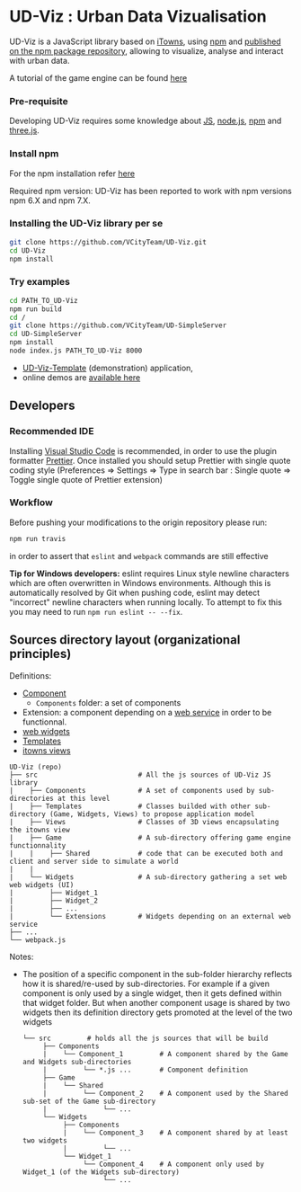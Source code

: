# UD-Viz : Urban Data Vizualisation

UD-Viz is a JavaScript library based on [iTowns](https://github.com/itowns/itowns), using [npm](https://www.npmjs.com/) and [published on the npm package repository](https://www.npmjs.com/package/ud-viz), allowing to visualize, analyse and interact with urban data.

A tutorial of the game engine can be found [here](./Doc/Devel/LocalGameTutorial.md)

### Pre-requisite
Developing UD-Viz requires some knowledge about [JS](https://github.com/VCityTeam/UD-SV/blob/master/UD-Doc/Devel/ToolJavaScript.md), [node.js](https://en.wikipedia.org/wiki/Node.js), [npm](https://en.wikipedia.org/wiki/Npm_(software)) and [three.js](https://threejs.org/).

### Install npm
For the npm installation refer [here](https://github.com/VCityTeam/UD-SV/blob/master/Tools/ToolNpm.md)

Required npm version: UD-Viz has been reported to work with npm versions npm 6.X and npm 7.X.

### Installing the UD-Viz library per se

```bash
git clone https://github.com/VCityTeam/UD-Viz.git
cd UD-Viz
npm install
```

### Try examples 

```bash
cd PATH_TO_UD-Viz
npm run build
cd /
git clone https://github.com/VCityTeam/UD-SimpleServer
cd UD-SimpleServer
npm install
node index.js PATH_TO_UD-Viz 8000
```

* [UD-Viz-Template](https://github.com/VCityTeam/UD-Viz-Template) (demonstration) application,
* online demos are [available here](https://projet.liris.cnrs.fr/vcity/demos/)

## Developers

### Recommended IDE

Installing [Visual Studio Code](https://code.visualstudio.com/) is recommended, in order to use the plugin formatter [Prettier](https://marketplace.visualstudio.com/items?itemName=esbenp.prettier-vscode). Once installed you should setup Prettier with single quote coding style (Preferences => Settings => Type in search bar : Single quote => Toggle single quote of Prettier extension)

### Workflow

Before pushing your modifications to the origin repository please run:

```bash
npm run travis
```

in order to assert that `eslint` and `webpack` commands are still effective

**Tip for Windows developers:** eslint requires Linux style newline characters which are often overwritten in Windows environments. Although this is automatically resolved by Git when pushing code, eslint may detect "incorrect" newline characters when running locally. To attempt to fix this you may need to run `npm run eslint -- --fix`.

## Sources directory layout (organizational principles)
Definitions:
 - [Component](https://en.wikipedia.org/wiki/Component-based_software_engineering)<a name="anchor-ud-viz-component-definition"></a>
   - `Components` folder: a set of components
 - Extension: a component depending on a [web service](https://github.com/VCityTeam/UD-Viz/blob/master/src/Widgets/Extensions/Geocoding/services/GeocodingService.js#L2) in order to be functionnal.
 - [web widgets](https://en.wikipedia.org/wiki/Web_widget)
 - [Templates](https://en.wikipedia.org/wiki/Template_method_pattern)
 - [itowns views](https://www.itowns-project.org/itowns/docs/#api/View/View)


```
UD-Viz (repo)
├── src                         # All the js sources of UD-Viz JS library
|    ├── Components             # A set of components used by sub-directories at this level
|    ├── Templates              # Classes builded with other sub-directory (Game, Widgets, Views) to propose application model
|    ├── Views                  # Classes of 3D views encapsulating the itowns view
|    ├── Game                   # A sub-directory offering game engine functionnality
|    |    ├── Shared            # code that can be executed both and client and server side to simulate a world
|    |               
|    └── Widgets                # A sub-directory gathering a set web web widgets (UI)  
|         ├── Widget_1
|         ├── Widget_2
|         ├── ...
|         └── Extensions        # Widgets depending on an external web service  
├── ...
└── webpack.js
```

Notes:
 * The position of a specific component in the sub-folder hierarchy reflects
   how it is shared/re-used by sub-directories. For example if a given component 
   is only used by a single widget, then it gets defined within that widget 
   folder. But when another component usage is shared by two widgets then 
   its definition directory gets promoted at the level of the two widgets
   ```
   └── src         # holds all the js sources that will be build
        ├── Components 
        |    └── Component_1         # A component shared by the Game and Widgets sub-directories
        |         └── *.js ...       # Component definition
        ├── Game
        |    └── Shared      
        |         └── Component_2    # A component used by the Shared sub-set of the Game sub-directory 
        |              └── ...       
        └── Widgets  
             ├── Components
             |    └── Component_3    # A component shared by at least two widgets 
             |         └── ...      
             └── Widget_1     
                  └── Component_4    # A component only used by Widget_1 (of the Widgets sub-directory) 
                       └── ...         
   ```
